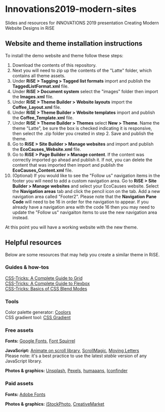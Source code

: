 # Innovations2019-modern-sites
Slides and resources for iNNOVATIONS 2019 presentation Creating Modern Website Designs in RiSE

## Website and theme installation instructions
To install the demo website and theme follow these steps:
1. Download the contents of this repository.
2. Next you will need to zip up the contents of the "Latte" folder, which contains all theme assets.
3. Under **RiSE > Tagging > Tagged list formats** import and publish the **TaggedListFormat.xml** file.
4. Under **RiSE > Document system** select the "images" folder then import the **Images.xml** file.
5. Under **RiSE > Theme Builder > Website layouts** import the **Coffee_Layout.xml** file.
6. Under **RiSE > Theme Builder > Website templates** import and publish the **Coffee_Template.xml** file.
7. Under **RiSE > Theme Builder > Themes** select **New > Theme**. Name the theme "Latte", be sure the box is checked indicating it is responsive, then select the .zip folder you created in step 2. Save and publish the theme.
8. Go to **RiSE > Site Builder > Manage websites** and import and publish the **EcoCauses_Website.xml** file.
9. Go to **RiSE > Page Builder > Manage content**. If the content was correctly imported go ahead and publish it. If not, you can delete the content that was imported then import and publish the **EcoCauses_Content.xml** file.
10. (Optional) If you would like to see the "Follow us" navigation items in the footer you will need to add a custom navigation area. Go to **RiSE > Site Builder > Manage websites** and select your EcoCauses website. Select the **Navigation areas** tab and click the pencil icon on the tab. Add a new navigation area called "Footer2". Please note that the **Navigation Pane Code** will need to be 16 in order for the navigation to appear. If you already have a navigation area with the code 16 then you may need to update the "Follow us" navigaiton items to use the new navigation area instead.

At this point you will have a working website with the new theme.

## Helpful resources
Below are some resources that may help you create a similar theme in RiSE.

### Guides & how-tos
[CSS-Tricks: A Complete Guide to Grid](https://css-tricks.com/snippets/css/complete-guide-grid/)  
[CSS-Tricks: A Complete Guide to Flexbox](https://css-tricks.com/snippets/css/a-guide-to-flexbox/)  
[CSS-Tricks: Basics of CSS Blend Modes](https://css-tricks.com/basics-css-blend-modes/)

### Tools
Color palette generator: [Coolors](https://coolors.co/)  
CSS gradient tool: [CSS Gradient](https://cssgradient.io/)

### Free assets
**Fonts:** [Google Fonts](https://fonts.google.com/), [Font Squirrel](https://www.fontsquirrel.com/) 

**JavaScript:** [Animate on scroll library](https://github.com/michalsnik/aos), [ScrollMagic](http://scrollmagic.io/), [Moving Letters](http://tobiasahlin.com/moving-letters/#)  
Please note: it's a best practice to use the latest _stable_ version of any JavaScript library.  

**Photos & graphics:** [Unsplash](https://unsplash.com), [Pexels](https://www.pexels.com/), [humaaans](https://www.humaaans.com/), [Iconfinder](https://www.iconfinder.com/)

### Paid assets
**Fonts:** [Adobe Fonts](https://fonts.adobe.com/)  

**Photos & graphics:** [iStockPhoto](https://www.istockphoto.com/), [CreativeMarket](https://creativemarket.com/)
